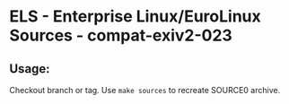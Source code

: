 # ELS - Enterprise Linux/EuroLinux Sources - compat-exiv2-023
 
## Usage:
  Checkout branch or tag. Use `make sources` to recreate  SOURCE0 archive.

